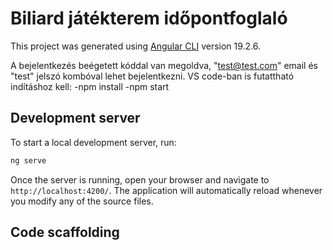 # Biliard játékterem időpontfoglaló

This project was generated using [Angular CLI](https://github.com/angular/angular-cli) version 19.2.6.

A bejelentkezés beégetett kóddal van megoldva, "test@test.com" email és "test" jelszó kombóval lehet bejelentkezni.
VS code-ban is futattható
indításhoz kell:
-npm install
-npm start

## Development server

To start a local development server, run:

```bash
ng serve
```

Once the server is running, open your browser and navigate to `http://localhost:4200/`. The application will automatically reload whenever you modify any of the source files.

## Code scaffolding

